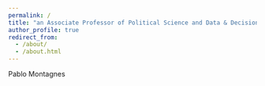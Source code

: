 ```yaml
---
permalink: /
title: "an Associate Professor of Political Science and Data & Decision Sciences at Emory University. My research lies in political economy, with a focus on how institutions shape accountability, selection, and regulatory design. I use formal theory and applied microeconometrics to study elections and ideology, courts, lobbying and information, bureaucracy and rules versus discretion, and organizational economics (including internal talent markets). My work appears in journals such as the American Economic Review, American Political Science Review, Journal of Public Economics, Journal of Politics, Management Science, and PNAS."
author_profile: true
redirect_from: 
  - /about/
  - /about.html
---
```


Pablo Montagnes
